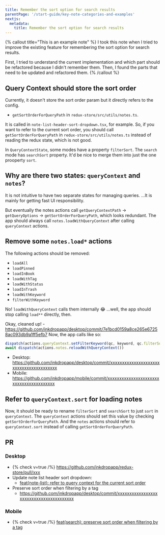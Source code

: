```yaml
---
title: Remember the sort option for search results
parentPage: '/start-guide/key-note-categories-and-examples'
nextjs:
  metadata:
    title: Remember the sort option for search results
---
```


{% callout title="This is an example note" %}
I took this note when I tried to improve the existing feature for remembering the sort option for search results.

First, I tried to understand the current implementation and which part should be refactored because I didn't remember them.
Then, I found the parts that need to be updated and refactored them.
{% /callout %}

## Query Context should store the sort order

Currently, it doesn't store the sort order param but it directly refers to the config.

- `getSortOrderForQueryPath` in `redux-store/src/utils/notes.ts`.

It is called in `note-list-header-sort-dropdown.tsx`, for example.
So, if you want to refer to the current sort order, you should call `getSortOrderForQueryPath` in `redux-store/src/utils/notes.ts` instead of reading the redux state, which is not good.

In `QueryContextState`, some modes have a property `filterSort`.
The `search` mode has `searchSort` property.
It'd be nice to merge them into just the one prooperty `sort`.

## Why are there two states: `queryContext` and `notes`?

It is not intuitive to have two separate states for managing queries.
...It is mainly for getting fast UI responsibility.

But eventually the notes actions call `getQueryContextPath` → `getQueryOptions` → `getSortOrderForQueryPath`, which looks redundant.
The app should always call `notes.loadWithQueryContext` after calling `queryContext` actions.

## Remove some `notes.load*` actions

The following actions should be removed:

- `loadAll`
- `loadPinned`
- `loadInBook`
- `loadWithTag`
- `loadWithStatus`
- `loadInTrash`
- `loadWithKeyword`
- `filterWithKeyword`

No! `loadWithQueryContext` calls them internally 😂
...well, the app should stop calling `load**` directly, then.

Okay, cleaned up! - https://github.com/inkdropapp/desktop/commit/7e1bcd0159a8ce265e67258ac093db9a1ff5efb7
Now, the app calls like so:

```js
dispatch(actions.queryContext.setFilterKeyword(qc, keyword, qc.filterSort))
await dispatch(actions.notes.reloadWithQueryContext())
```

- Desktop: https://github.com/inkdropapp/desktop/commit/xxxxxxxxxxxxxxxxxxxxxxxxxxxxxxxxxxxxxxxx
- Mobile: https://github.com/inkdropapp/mobile/commit/xxxxxxxxxxxxxxxxxxxxxxxxxxxxxxxxxxxxxxxx

## Refer to `queryContext.sort` for loading notes

Now, it should be ready to rename `filterSort` and `searchSort` to just `sort` in `queryContext`.
The `queryContext` actions should set this value by checking `getSortOrderForQueryPath`.
And the `notes` actions should refer to `queryContext.sort` instead of calling `getSortOrderForQueryPath`.

## PR

### Desktop

- {% check v=true /%} https://github.com/inkdropapp/redux-store/pull/xxx
- Update note list header sort dropdown:
  - [feat(note-list): refer to query context for the current sort order](https://github.com/inkdropapp/desktop/commit/c11a97a7aab90c669e28396a3c79c0a53a05e6ed)
- Preserve sort order when filtering by a tag
  - https://github.com/inkdropapp/desktop/commit/xxxxxxxxxxxxxxxxxxxxxxxxxxxxxxxxxxxxxxxx

### Mobile

- {% check v=true /%} [feat(search): preserve sort order when filtering by a tag](https://github.com/inkdropapp/mobile/commit/b0a96a63f40534518d9762917df903b6a647ca98)
